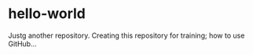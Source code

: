 # hello-world
Justg another repository. Creating this repository for training; how to use GitHub...
